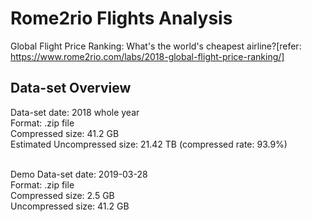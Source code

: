 # Rome2rio Flights Analysis
Global Flight Price Ranking: What's the world's cheapest airline?[refer: https://www.rome2rio.com/labs/2018-global-flight-price-ranking/] 

##  Data-set Overview
   Data-set date: 2018 whole year <br/>
    Format: .zip file <br/>
  Compressed size: 41.2 GB <br/>
  Estimated Uncompressed size: 21.42 TB (compressed rate: 93.9%) <br/><br/>

  Demo Data-set date: 2019-03-28<br/>
  Format: .zip file<br/>
  Compressed size: 2.5 GB<br/>
  Uncompressed size: 41.2 GB<br/>
